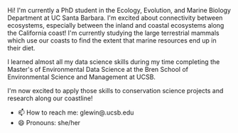 Hi! I'm currently a PhD student in the Ecology, Evolution, and Marine Biology Department at UC Santa Barbara. I'm excited about connectivity between ecosystems, especially between the inland and coastal ecosystems along the California coast! I'm currently studying the large terrestrial mammals which use our coasts to find the extent that marine resources end up in their diet.

I learned almost all my data science skills during my time completing the Master's of Environmental Data Science at the Bren School of Environmental Science and Management at UCSB. 

I'm now excited to apply those skills to conservation science projects and research along our coastline!

- 📫 How to reach me: glewin@.ucsb.edu
- 😄 Pronouns: she/her

<!--
**gracelewin/gracelewin** is a ✨ _special_ ✨ repository because its `README.md` (this file) appears on your GitHub profile.

### Hi there 👋

Here are some ideas to get you started:

- 🔭 I’m currently working on ...
- 🌱 I’m currently learning ...
- 👯 I’m looking to collaborate on ...
- 🤔 I’m looking for help with ...
- 💬 Ask me about ...
- 📫 How to reach me: ...
- 😄 Pronouns: ...
- ⚡ Fun fact: ...


I'm learning data science skills to investigate and understand environmental data.
-->
